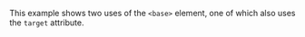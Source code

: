 ---
---
This example shows two uses of the `<base>` element, one of which also uses the `target` attribute.
